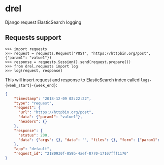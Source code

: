 # drel

Django request ElasticSearch logging

## Requests support

```pydocstring
>>> import requests
>>> request = requests.Request("POST", "https://httpbin.org/post", {"param1": "value1"})
>>> response = requests.Session().send(request.prepare())
>>> from drel.requests import log
>>> log(request, response)
```

This will insert request and response to ElasticSearch index called `logs-{week_start}-{week_end}`:

```json
{
    "timestamp": "2018-12-09 02:22:22",
    "type": "request",
    "request": {
      "url": "https://httpbin.org/post",
      "data": {"param1": "value1"},
      "headers": {}
    },
    "response": {
      "status": 200,
      "data": {"args": {}, "data": "", "files": {}, "form": {"param1": "value1"}, "headers": {"Accept": "*/*", "Accept-Encoding": "gzip, deflate", "Connection": "close", "Content-Length": "13", "Content-Type": "application/x-www-form-urlencoded", "Host": "httpbin.org", "User-Agent": "python-requests/2.19.1"}, "json": null, "origin": "130.193.67.76", "url": "https://httpbin.org/post"}
    },
    "app": "default",
    "request_id": "2180930f-859b-4aef-8770-17107fff1170"
}
```



